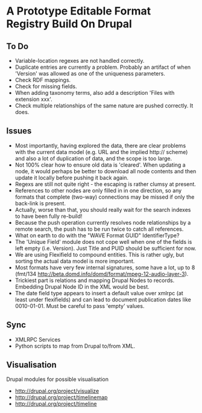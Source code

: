 A Prototype Editable Format Registry Build On Drupal
====================================================

To Do
-----
* Variable-location regexes are not handled correctly.
* Duplicate entries are currently a problem. Probably an artifact of when 'Version' was allowed as one of the uniqueness parameters.
* Check RDF mappings.
* Check for missing fields.
* When adding taxonomy terms, also add a description 'Files with extension xxx'.
* Check multiple relationships of the same nature are pushed correctly. It does.

Issues
------ 
* Most importantly, having explored the data, there are clear problems with the current data model (e.g. URL and the implied http:// scheme) and also a lot of duplication of data, and the scope is too large.
* Not 100% clear how to ensure old data is 'cleared'. When updating a node, it would perhaps be better to download all node contents and then update it locally before pushing it back again.
* Regexs are still not quite right - the escaping is rather clumsy at present.
* References to other nodes are only filled in in one direction, so any formats that complete (two-way) connections may be missed if only the back-link is present.
* Actually, worse than that, you should really wait for the search indexes to have been fully re-build!
* Because the push operation currently resolves node relationships by a remote search, the push has to be run twice to catch all references.
* What on earth to do with the "WAVE Format GUID" IdentifierType?
* The 'Unique Field' module does not cope well when one of the fields is left empty (i.e. Version). Just Title and PUID should be sufficient for now.
* We are using Flexifield to compound entities. This is rather ugly, but sorting the actual data model is more important.
* Most formats have very few internal signatures, some have a lot, up to 8 (fmt/134 http://beta.domd.info/domd/format/mpeg-12-audio-layer-3).
* Trickiest part is relations and mapping Drupal Nodes to records. Embedding Drupal Node ID in the XML would be best.
* The date field type appears to insert a default value over xmlrpc (at least under flexifields) and can lead to document publication dates like 0010-01-01. Must be careful to pass 'empty' values.


Sync
----
* XMLRPC Services
* Python scripts to map from Drupal to/from XML.

Visualisation
-------------

Drupal modules for possible visualisation

* http://drupal.org/project/visualize
* http://drupal.org/project/timelinemap
* http://drupal.org/project/timeline

 
